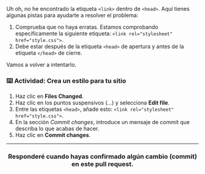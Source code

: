 Uh oh, no he encontrado la etiqueta `<link>` dentro de `<head>`. Aquí tienes algunas pistas para ayudarte a resolver el problema:

1. Comprueba que no haya erratas. Estamos comprobando específicamente la siguiente etiqueta: `<link rel="stylesheet" href="style.css">`.
2. Debe estar después de la etiqueta `<head>` de apertura y antes de la etiqueta `</head>` de cierre.

Vamos a volver a intentarlo.

### :keyboard: Actividad: Crea un estilo para tu sitio

1. Haz clic en **Files Changed**.
1. Haz clic en los puntos suspensivos (...) y selecciona **Edit file**.
1. Entre las etiquetas `<head>`, añade esto: `<link rel="stylesheet" href="style.css">`.
1. En la sección _Commit changes_, introduce un mensaje de commit que describa lo que acabas de hacer.
1. Haz clic en **Commit changes**.

<hr>
<h3 align="center">Responderé cuando hayas confirmado algún cambio (commit) en este pull request.</h3>